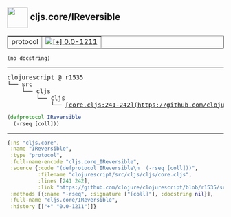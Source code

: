 ## <img width="48px" valign="middle" src="http://i.imgur.com/Hi20huC.png"> cljs.core/IReversible

 <table border="1">
<tr>
<td>protocol</td>
<td><a href="https://github.com/cljsinfo/api-refs/tree/0.0-1211"><img valign="middle" alt="[+] 0.0-1211" src="https://img.shields.io/badge/+-0.0--1211-lightgrey.svg"></a> </td>
</tr>
</table>

 <samp>
</samp>

```
(no docstring)
```

---

 <pre>
clojurescript @ r1535
└── src
    └── cljs
        └── cljs
            └── <ins>[core.cljs:241-242](https://github.com/clojure/clojurescript/blob/r1535/src/cljs/cljs/core.cljs#L241-L242)</ins>
</pre>

```clj
(defprotocol IReversible
  (-rseq [coll]))
```


---

```clj
{:ns "cljs.core",
 :name "IReversible",
 :type "protocol",
 :full-name-encode "cljs.core_IReversible",
 :source {:code "(defprotocol IReversible\n  (-rseq [coll]))",
          :filename "clojurescript/src/cljs/cljs/core.cljs",
          :lines [241 242],
          :link "https://github.com/clojure/clojurescript/blob/r1535/src/cljs/cljs/core.cljs#L241-L242"},
 :methods [{:name "-rseq", :signature ["[coll]"], :docstring nil}],
 :full-name "cljs.core/IReversible",
 :history [["+" "0.0-1211"]]}

```
